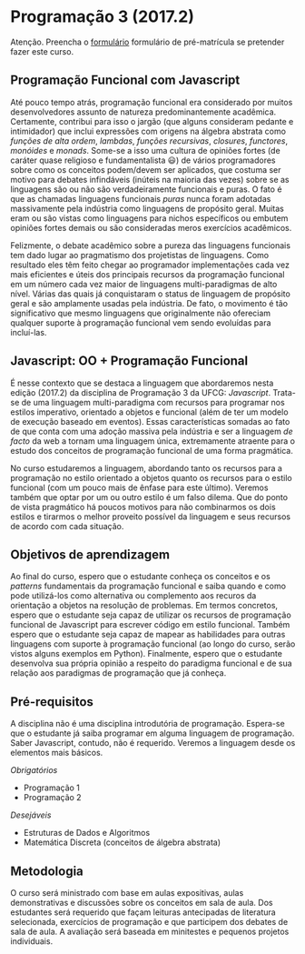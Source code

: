 ---
---
# Programação 3 (2017.2)

Atenção. Preencha o
[formulário](https://goo.gl/forms/nKIx89jftyOgGGQR2
"Pré-matrícula Prog3 2017.2") formulário de pré-matrícula se
pretender fazer este curso.

## Programação Funcional com Javascript

Até pouco tempo atrás, programação funcional era considerado por
muitos desenvolvedores assunto de natureza predominantemente
acadêmica. Certamente, contribui para isso o jargão (que alguns
consideram pedante e intimidador) que inclui expressões com
origens na álgebra abstrata como *funções de alta ordem*,
*lambdas*, *funções recursivas*, *closures*, *functores*,
*monóides* e *monads*. Some-se a isso uma cultura de opiniões
fortes (de caráter quase religioso e fundamentalista :smiley:) de
vários programadores sobre como os conceitos podem/devem ser
aplicados, que costuma ser motivo para debates infindáveis
(inúteis na maioria das vezes) sobre se as linguagens são ou não
são verdadeiramente funcionais e puras. O fato é que as chamadas
linguagens funcionais *puras* nunca foram adotadas massivamente
pela indústria como linguagens de propósito geral. Muitas eram ou
são vistas como linguagens para nichos específicos ou embutem
opiniões fortes demais ou são consideradas meros exercícios
acadêmicos.

Felizmente, o debate acadêmico sobre a pureza das linguagens
funcionais tem dado lugar ao pragmatismo dos projetistas de
linguagens. Como resultado eles têm feito chegar ao programador
implementações cada vez mais eficientes e úteis dos principais
recursos da programação funcional em um número cada vez maior de
linguagens multi-paradigmas de alto nível. Várias das quais já
conquistaram o status de linguagem de propósito geral e são
amplamente usadas pela indústria. De fato, o movimento é tão
significativo que mesmo linguagens que originalmente não
ofereciam qualquer suporte à programação funcional vem sendo
evoluídas para incluí-las.


## Javascript: OO + Programação Funcional

É nesse contexto que se destaca a linguagem que abordaremos nesta
edição (2017.2) da disciplina de Programação 3 da UFCG:
_Javascript_. Trata-se de uma linguagem multi-paradigma com
recursos para programar nos estilos imperativo, orientado a
objetos e funcional (além de ter um modelo de execução baseado em
eventos). Essas características somadas ao fato de que conta com uma
adoção massiva pela indústria e ser a linguagem _de facto_ da
web a tornam uma linguagem única, extremamente atraente para o
estudo dos conceitos de programação funcional de uma forma
pragmática.

No curso estudaremos a linguagem, abordando tanto os recursos
para a programação no estilo orientado a objetos quanto os
recursos para o estilo funcional (com um pouco mais de ênfase
para este último). Veremos também que optar por um ou outro
estilo é um falso dilema. Que do ponto de vista pragmático há
poucos motivos para não combinarmos os dois estilos e tirarmos o
melhor proveito possível da linguagem e seus recursos de acordo
com cada situação.

## Objetivos de aprendizagem

Ao final do curso, espero que o estudante conheça os conceitos e
os *patterns* fundamentais da programação funcional e saiba
quando e como pode utilizá-los como alternativa ou complemento
aos recuros da orientação a objetos na resolução de problemas. Em
termos concretos, espero que o estudante seja capaz de utilizar
os recursos de programação funcional de Javascript para escrever
código em estilo funcional. Também espero que o estudante seja
capaz de mapear as habilidades para outras linguagens com suporte
à programação funcional (ao longo do curso, serão vistos alguns
exemplos em Python). Finalmente, espero que o estudante
desenvolva sua própria opinião a respeito do paradigma funcional
e de sua relação aos paradigmas de programação que já conheça.

## Pré-requisitos

A disciplina não é uma disciplina introdutória de programação.
Espera-se que o estudante já saiba programar em alguma linguagem
de programação. Saber Javascript, contudo, não é requerido.
Veremos a linguagem desde os elementos mais básicos.

*Obrigatórios*
* Programação 1
* Programação 2

*Desejáveis*
* Estruturas de Dados e Algoritmos
* Matemática Discreta (conceitos de álgebra abstrata)

## Metodologia

O curso será ministrado com base em aulas expositivas, aulas
demonstrativas e discussões sobre os conceitos em sala de aula.
Dos estudantes será requerido que façam leituras antecipadas de
literatura selecionada, exercícios de programação e que
participem dos debates de sala de aula. A avaliação será baseada
em minitestes e pequenos projetos individuais.
